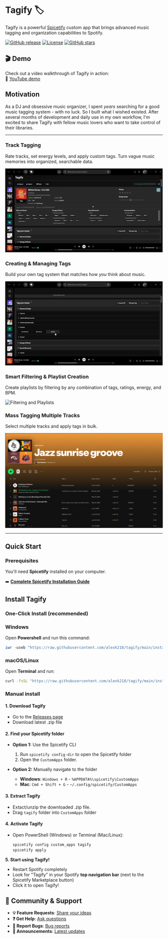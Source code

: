 # Tagify 🏷️

Tagify is a powerful [Spicetify](https://github.com/spicetify/cli) custom app that brings advanced music tagging and organization capabilities to Spotify.

[![GitHub release](https://img.shields.io/github/release/alexk218/tagify.svg)](https://github.com/alexk218/tagify/releases)
[![License](https://img.shields.io/badge/license-MIT-blue.svg)](LICENSE)
[![GitHub stars](https://img.shields.io/github/stars/alexk218/tagify.svg)](https://github.com/alexk218/tagify/stargazers)

## 🎬 Demo

Check out a video walkthrough of Tagify in action:  
🔗 [YouTube demo](https://www.youtube.com/watch?v=0N1yp8--mTQ)


## Motivation

As a DJ and obsessive music organizer, I spent _years_ searching for a good music tagging system - with no luck.
So I built what I wished existed.
After several months of development and daily use in my own workflow, I'm excited to share Tagify with fellow music lovers who want to take control of their libraries.

---

### **Track Tagging**

Rate tracks, set energy levels, and apply custom tags. Turn vague music memories into organized, searchable data.

![Single Track Tagging](src/assets/TAGGING_TRACK.gif)

### **Creating & Managing Tags**

Build your own tag system that matches how _you_ think about music.

![Tag Management](src/assets/CREATING_TAGS.gif)

### **Smart Filtering & Playlist Creation**

Create playlists by filtering by any combination of tags, ratings, energy, and BPM.

![Filtering and Playlists](src/assets/FILTERS_PLAYLIST.gif)

### **Mass Tagging Multiple Tracks**

Select multiple tracks and apply tags in bulk.

![Mass Track Tagging](src/assets/MULTI_TRACK_TAGGING.gif)

---

## Quick Start

### Prerequisites

You'll need **Spicetify** installed on your computer.

➡️ **[Complete Spicetify Installation Guide](SPICETIFY_INSTALLATION.md)**

## Install Tagify

### **One-Click Install (recommended)**

### Windows

Open **Powershell** and run this command:

```powershell
iwr -useb "https://raw.githubusercontent.com/alexk218/tagify/main/install.ps1" | iex
```

### macOS/Linux

Open **Terminal** and run:

```bash
curl -fsSL "https://raw.githubusercontent.com/alexk218/tagify/main/install.sh" | bash
```

### **Manual install**

#### **1. Download Tagify**

- Go to the [Releases page](https://github.com/alexk218/tagify/releases)
- Download latest .zip file

#### **2. Find your Spicetify folder**

- **Option 1:** Use the Spicetify CLI

  1. Run `spicetify config-dir` to open the Spicetify folder
  2. Open the `CustomApps` folder.

- **Option 2:** Manually navigate to the folder
  - **Windows**: `Windows + R` - `%APPDATA%\spicetify\CustomApps`
  - **Mac**: `Cmd + Shift + G` - `~/.config/spicetify/CustomApps`

#### **3. Extract Tagify**

- Extact/unzip the downloaded .zip file.
- Drag `tagify` folder into `CustomApps` folder

#### **4. Activate Tagify**

- Open PowerShell (Windows) or Terminal (Mac/Linux):

  ```bash
  spicetify config custom_apps tagify
  spicetify apply
  ```

**5. Start using Tagify!**

- Restart Spotify completely
- Look for "Tagify" in your Spotify **top navigation bar** (next to the Spicetify Marketplace button)
- Click it to open Tagify!

## 💬 Community & Support

- **💡 Feature Requests**: [Share your ideas](https://github.com/alexk218/tagify/discussions/categories/ideas-feature-requests)
- **❓ Get Help**: [Ask questions](https://github.com/alexk218/tagify/discussions/categories/q-a)
- **🐛 Report Bugs**: [Bug reports](https://github.com/alexk218/tagify/discussions/categories/bug-report)
- **📢 Announcements**: [Latest updates](https://github.com/alexk218/tagify/discussions/categories/announcements)
